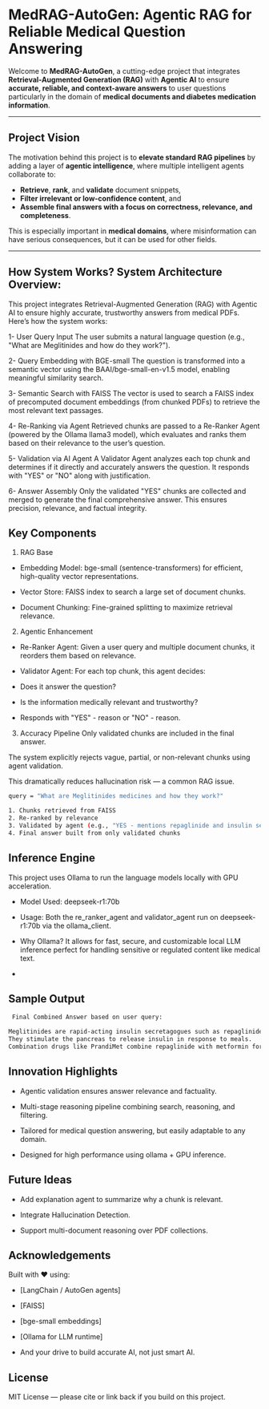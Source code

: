# MedRAG-AutoGen: Agentic RAG for Reliable Medical Question Answering

Welcome to **MedRAG-AutoGen**, a cutting-edge project that integrates **Retrieval-Augmented Generation (RAG)** with **Agentic AI** to ensure **accurate, reliable, and context-aware answers** to user questions  particularly in the domain of **medical documents and diabetes medication information**.

---

##  Project Vision

The motivation behind this project is to **elevate standard RAG pipelines** by adding a layer of **agentic intelligence**, where multiple intelligent agents collaborate to:

- **Retrieve**, **rank**, and **validate** document snippets,
- **Filter irrelevant or low-confidence content**, and
- **Assemble final answers with a focus on correctness, relevance, and completeness**.

This is especially important in **medical domains**, where misinformation can have serious consequences, but it can be used for other fields.

---

## How System Works? System Architecture Overview:
This project integrates Retrieval-Augmented Generation (RAG) with Agentic AI to ensure highly accurate, trustworthy answers from medical PDFs. Here’s how the system works:

1- User Query Input
The user submits a natural language question (e.g., "What are Meglitinides and how do they work?").

2- Query Embedding with BGE-small
The question is transformed into a semantic vector using the BAAI/bge-small-en-v1.5 model, enabling meaningful similarity search.

3- Semantic Search with FAISS
The vector is used to search a FAISS index of precomputed document embeddings (from chunked PDFs) to retrieve the most relevant text passages.

4- Re-Ranking via Agent
Retrieved chunks are passed to a Re-Ranker Agent (powered by the Ollama llama3 model), which evaluates and ranks them based on their relevance to the user’s question.

5- Validation via AI Agent
A Validator Agent analyzes each top chunk and determines if it directly and accurately answers the question. It responds with "YES" or "NO" along with justification.

6- Answer Assembly
Only the validated "YES" chunks are collected and merged to generate the final comprehensive answer. This ensures precision, relevance, and factual integrity.



## Key Components
1.  RAG Base
- Embedding Model: bge-small (sentence-transformers) for efficient, high-quality vector representations.

- Vector Store: FAISS index to search a large set of document chunks.

- Document Chunking: Fine-grained splitting to maximize retrieval relevance.

2. Agentic Enhancement
- Re-Ranker Agent: Given a user query and multiple document chunks, it reorders them based on relevance.

- Validator Agent: For each top chunk, this agent decides:

- Does it answer the question?

- Is the information medically relevant and trustworthy?

- Responds with "YES" - reason or "NO" - reason.

3. Accuracy Pipeline
Only validated chunks are included in the final answer.

The system explicitly rejects vague, partial, or non-relevant chunks using agent validation.

This dramatically reduces hallucination risk — a common RAG issue.

```bash
query = "What are Meglitinides medicines and how they work?"

1. Chunks retrieved from FAISS
2. Re-ranked by relevance
3. Validated by agent (e.g., "YES - mentions repaglinide and insulin secretion")
4. Final answer built from only validated chunks
```
## Inference Engine
This project uses Ollama to run the language models locally with GPU acceleration.

- Model Used: deepseek-r1:70b

- Usage: Both the re_ranker_agent and validator_agent run on deepseek-r1:70b via the ollama_client.

- Why Ollama? It allows for fast, secure, and customizable local LLM inference perfect for handling sensitive or regulated content like medical text.
- 
 ## Sample Output
```bash
 Final Combined Answer based on user query:

Meglitinides are rapid-acting insulin secretagogues such as repaglinide (Prandin) and nateglinide (Starlix).
They stimulate the pancreas to release insulin in response to meals.
Combination drugs like PrandiMet combine repaglinide with metformin for dual action.
```
## Innovation Highlights
- Agentic validation ensures answer relevance and factuality.

- Multi-stage reasoning pipeline combining search, reasoning, and filtering.

- Tailored for medical question answering, but easily adaptable to any domain.

- Designed for high performance using ollama + GPU inference.

## Future Ideas
- Add explanation agent to summarize why a chunk is relevant.

- Integrate Hallucination Detection.

- Support multi-document reasoning over PDF collections.

## Acknowledgements
Built with ❤️ using:

- [LangChain / AutoGen agents]

- [FAISS]

- [bge-small embeddings]

- [Ollama for LLM runtime]

- And your drive to build accurate AI, not just smart AI.

## License
MIT License — please cite or link back if you build on this project.

